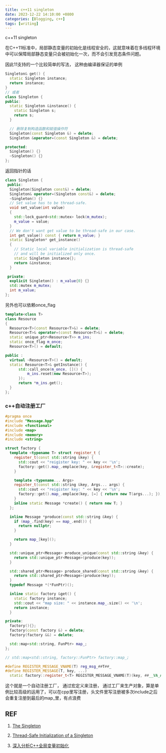 ```yaml
---
title: c++11 singleton
date: 2023-12-22 14:10:00 +0800
categories: [Blogging, c++]
tags: [writing]
---
```


c++11 singleton

在C++11标准中，局部静态变量的初始化是线程安全的，这就意味着在多线程环境中可以保障局部静态变量只会被初始化一次，而不会引发竞态条件问题。

因此11支持的一个比较简单的写法， 这种由编译器保证的单例

```c++
Singleton& get() {
  static Singleton instance;
  return instance;
}
// 或者
class Singleton {
public:
  static Singleton &instance() {
    static Singleton s;
    return s;
  }

  // 删除复制构造函数和赋值操作符
  Singleton(const Singleton &) = delete;
  Singleton &operator=(const Singleton &) = delete;

protected:
  Singleton() {}
  ~Singleton() {}
};
```

返回指针的话

```cpp
class Singleton {
 public:
  Singleton(Singleton const&) = delete;
  Singleton& operator=(Singleton const&) = delete;
  ~Singleton() {}
  // Set value has to be thread-safe.
  void set_value(int value)
  {
    std::lock_guard<std::mutex> lock(m_mutex);
    m_value = value;
  }
  // We don't want get value to be thread-safe in our case.
  int get_value() const { return m_value; }
  static Singleton* get_instance()
  {
    // Static local variable initialization is thread-safe
    // and will be initialized only once.
    static Singleton instance{};
    return &instance;
  }

 private:
  explicit Singleton() : m_value{0} {}
  std::mutex m_mutex;
  int m_value;
};
```

另外也可以依赖once_flag

```cpp
template<class T> 
class Resource
{
  Resource<T>(const Resource<T>&) = delete;
  Resource<T>& operator=(const Resource<T>&) = delete;
  static unique_ptr<Resource<T>> m_ins;
  static once_flag m_once;
  Resource<T>() = default;

public : 
  virtual ~Resource<T>() = default;
  static Resource<T>& getInstance() {
      std::call_once(m_once, []() {
          m_ins.reset(new Resource<T>);
      });
      return *m_ins.get();
  }
};
```

### c++自动注册工厂

```cpp
#pragma once
#include "Message.hpp"
#include <functional>
#include <map>
#include <memory>
#include <string>

struct factory {
  template <typename T> struct register_t {
    register_t(const std::string &key) {
      std::cout << "reigister key: " << key << '\n';
      factory::get().map_.emplace(key, &register_t<T>::create);
    }

    template <typename... Args>
    register_t(const std::string &key, Args... args) {
      std::cout << "reigister key: " << key << '\n';
      factory::get().map_.emplace(key, [=] { return new T(args...); });
    }
    inline static Message *create() { return new T; }
  };

  inline Message *produce(const std::string &key) {
    if (map_.find(key) == map_.end()) {
      return nullptr;
    }

    return map_[key]();
  }

  std::unique_ptr<Message> produce_unique(const std::string &key) {
    return std::unique_ptr<Message>(produce(key));
  }

  std::shared_ptr<Message> produce_shared(const std::string &key) {
    return std::shared_ptr<Message>(produce(key));
  }
  typedef Message *(*FunPtr)();

  inline static factory &get() {
    static factory instance;
    std::cout << "map size: " << instance.map_.size() << '\n';
    return instance;
  }

private:
  factory(){};
  factory(const factory &) = delete;
  factory(factory &&) = delete;

  std::map<std::string, FunPtr> map_;
};

// std::map<std::string, factory::FunPtr> factory::map_;

#define REGISTER_MESSAGE_VNAME(T) reg_msg_##T##_
#define REGISTER_MESSAGE(T, key, ...)                                          \
  static factory::register_t<T> REGISTER_MESSAGE_VNAME(T)(key, ##__VA_ARGS__);
```

这个就是一个自动注册工厂， 通过宏定义来注册， 通过工厂来生产对象，算是单例比较高级的运用了，可以在cpp里写注册，头文件里写注册被多次include之后会重复注册到最后的map_里，有点浪费


## REF

1. [The Singleton](https://www.modernescpp.com/index.php/creational-patterns-singleton/)

2. [Thread-Safe Initialization of a Singleton](https://www.modernescpp.com/index.php/thread-safe-initialization-of-a-singleton/)

3. [深入分析C++全局变量初始化](https://zhuanlan.zhihu.com/p/664349537)
